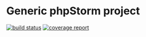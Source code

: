 # Generic phpStorm project
[![build status](https://orbitumdev.ru/php-lib/generic/badges/master/build.svg)](https://orbitumdev.ru/php-lib/generic/commits/master)
[![coverage report](https://orbitumdev.ru/php-lib/generic/badges/master/coverage.svg)](https://orbitumdev.ru/php-lib/generic/commits/master)  